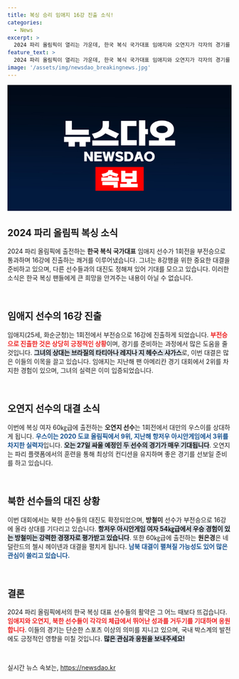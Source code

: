 ```yaml
---
title: 복싱 승리 임애지 16강 진출 소식!
categories:
  - News
excerpt: >
  2024 파리 올림픽이 열리는 가운데, 한국 복식 국가대표 임애지와 오연지가 각자의 경기를 앞두고 있습니다. 임애지는 브라질 선수와 8강행을 두고 맞대결을 펼치며, 오연지는 대만의 우스이와의 대결에서 승리를 다짐하고 있습니다. 클릭해 더 많은 정보를 확인하세요!
feature_text: >
  2024 파리 올림픽이 열리는 가운데, 한국 복식 국가대표 임애지와 오연지가 각자의 경기를 앞두고 있습니다. 임애지는 브라질 선수와 8강행을 두고 맞대결을 펼치며, 오연지는 대만의 우스이와의 대결에서 승리를 다짐하고 있습니다. 클릭해 더 많은 정보를 확인하세요!
image: '/assets/img/newsdao_breakingnews.jpg'
---
```


<p><img src="/assets/img/newsdao_breakingnews.jpg" alt="ontimetimes 속보" /></p>

<h2 data-ke-size="size26">2024 파리 올림픽 복싱 소식</h2>

<p data-ke-size="size16">2024 파리 올림픽에 출전하는 <b>한국 복식 국가대표</b> 임애지 선수가 1회전을 부전승으로 통과하며 16강에 진출하는 쾌거를 이루어냈습니다. 그녀는 8강행을 위한 중요한 대결을 준비하고 있으며, 다른 선수들과의 대진도 정해져 있어 기대를 모으고 있습니다. 이러한 소식은 한국 복싱 팬들에게 큰 희망을 안겨주는 내용이 아닐 수 없습니다.</p>

<p data-ke-size="size16">&nbsp;</p>

<h2 data-ke-size="size26">임애지 선수의 16강 진출</h2>

<p data-ke-size="size16">임애지(25세, 화순군청)는 1회전에서 부전승으로 16강에 진출하게 되었습니다. <b><span style="color: #ee2323;">부전승으로 진출한 것은 상당히 긍정적인 상황</span></b>이며, 경기를 준비하는 과정에서 많은 도움을 줄 것입니다. <b><span style="background-color: #21538527;">그녀의 상대는 브라질의 타티아나 레지나 지 헤수스 샤가스</span></b>로, 이번 대결은 많은 이들의 이목을 끌고 있습니다. 임애지는 지난해 팬 아메리칸 경기 대회에서 2위를 차지한 경험이 있으며, 그녀의 실력은 이미 입증되었습니다.</p>

<p data-ke-size="size16">&nbsp;</p>

<h2 data-ke-size="size26">오연지 선수의 대결 소식</h2>

<p data-ke-size="size16">이번에 복싱 여자 60㎏급에 출전하는 <b>오연지 선수</b>는 1회전에서 대만의 우스이를 상대하게 됩니다. <b><span style="color: #1a5490;">우스이는 2020 도쿄 올림픽에서 9위, 지난해 항저우 아시안게임에서 3위를 차지한 실력자</span></b>입니다. <b><span style="background-color: #21538527;">오는 27일 싸울 예정인 두 선수의 경기가 매우 기대됩니다</span></b>. 오연지는 파리 플랫폼에서의 훈련을 통해 최상의 컨디션을 유지하며 좋은 경기를 선보일 준비를 하고 있습니다.</p>

<p data-ke-size="size16">&nbsp;</p>

<h2 data-ke-size="size26">북한 선수들의 대진 상황</h2>

<p data-ke-size="size16">이번 대회에서는 북한 선수들의 대진도 확정되었으며, <b>방철미</b> 선수가 부전승으로 16강에 올라 상대를 기다리고 있습니다. <b><span style="background-color: #21538527;">항저우 아시안게임 여자 54㎏급에서 우승 경험이 있는 방철미는 강력한 경쟁자로 평가받고 있습니다</span></b>. 또한 60㎏급에 출전하는 <b>원은경</b>은 네덜란드의 첼시 헤이넨과 대결을 펼치게 됩니다. <b><span style="color: #1a5490;">남북 대결이 펼쳐질 가능성도 있어 많은 관심이 쏠리고 있습니다.</span></b></p>

<p data-ke-size="size16">&nbsp;</p>

<h2 data-ke-size="size26">결론</h2>

<p data-ke-size="size16">2024 파리 올림픽에서의 한국 복싱 대표 선수들의 활약은 그 어느 때보다 뜨겁습니다. <b><span style="color: #ee2323;">임애지와 오연지, 북한 선수들이 각각의 체급에서 뛰어난 성과를 거두기를 기대하며 응원합니다</span></b>. 이들의 경기는 단순한 스포츠 이상의 의미를 지니고 있으며, 국내 박스계의 발전에도 긍정적인 영향을 미칠 것입니다. <b><span style="background-color: #21538527;">많은 관심과 응원을 보내주세요!</span></b></p>

<p data-ke-size="size16">&nbsp;</p>
실시간 뉴스 속보는, <a href="https://newsdao.kr" rel="dofollow">https://newsdao.kr</a>


